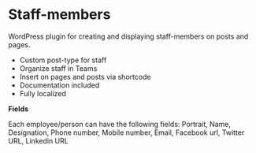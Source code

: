 Staff-members
=============

WordPress plugin for creating and displaying staff-members on posts and pages.

+ Custom post-type for staff
+ Organize staff in Teams
+ Insert on pages and posts via shortcode
+ Documentation included
+ Fully localized


**Fields**

Each employee/person can have the following fields: Portrait, Name, Designation, Phone number, Mobile number, Email, Facebook url, Twitter URL, Linkedin URL


